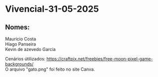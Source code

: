 # Vivencial-31-05-2025

## Nomes:
Mauricio Costa
<br>
Hiago Panseira
<br>
Kevin de azevedo Garcia

Cenários útilizados: https://craftpix.net/freebies/free-moon-pixel-game-backgrounds/
<br>
O arquivo "gato.png" foi feito no site Canva.

